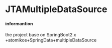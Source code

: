 # JTAMultipleDataSource

#### informantion
the project base on SpringBoot2.x +atomikos+SpringData+multipleDataSource
